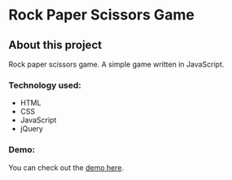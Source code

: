 # Rock Paper Scissors Game

## About this project
Rock paper scissors game. A simple game written in JavaScript.

### Technology used:
- HTML 
- CSS
- JavaScript
- jQuery

### Demo:
You can check out the [demo here](https://ewaras.github.io/rock-paper-scissors-game/).